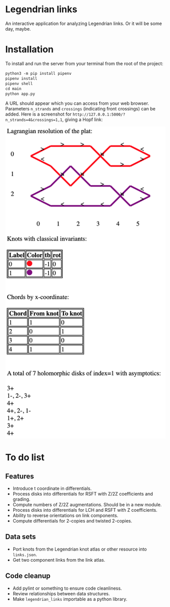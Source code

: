 # Legendrian links

An interactive application for analyzing Legendrian links. Or it will be some day, maybe.

# Installation

To install and run the server from your terminal from the root of the project:

```
python3 -m pip install pipenv
pipenv install
pipenv shell
cd main
python app.py
```

A URL should appear which you can access from your web browser. Parameters `n_strands` and `crossings` (indicating front crossings) can be added. Here is a screenshot for `http://127.0.0.1:5000/?n_strands=4&crossings=1,1`, giving a Hopf link:

![image info](./main/static/screenshot.png)

# To do list

## Features

- Introduce t coordinate in differentials.
- Process disks into differentials for RSFT with Z/2Z coefficients and grading.
- Compute numbers of Z/2Z augmentations. Should be in a new module.
- Process disks into differentials for LCH and RSFT with Z coefficients.
- Ability to reverse orientations on link components.
- Compute differentials for 2-copies and twisted 2-copies.

## Data sets

- Port knots from the Legendrian knot atlas or other resource into `links.json`.
- Get two component links from the link atlas.

## Code cleanup

- Add pylint or something to ensure code cleanliness.
- Review relationships between data structures.
- Make `legendrian_links` importable as a python library.
